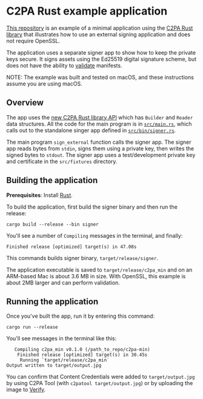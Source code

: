 # C2PA Rust example application

[This repository](https://github.com/contentauth/c2pa-min) is an example of a minimal application using the 
[C2PA Rust library](https://opensource.contentauthenticity.org/docs/rust-sdk/) that illustrates how to use an external 
signing application and does not require OpenSSL.

The application uses a separate signer app to show how to keep the private keys secure.
It signs assets using the Ed25519 digital signature scheme, but does not have the ability to 
[validate](https://opensource.contentauthenticity.org/docs/manifest/manifest-validation) manifests.

NOTE: The example was built and tested on macOS, and these instructions assume you are using macOS. 

## Overview

The app uses the [new C2PA Rust library API](https://opensource.contentauthenticity.org/docs/rust-sdk/#new-api) which has `Builder` and `Reader` data structures. All the code for the main program is in [`src/main.rs`](https://github.com/contentauth/c2pa-min/blob/main/src/main.rs), which calls out to the standalone singer app defined in [`src/bin/signer.rs`](https://github.com/contentauth/c2pa-min/blob/main/src/bin/signer.rs). 

The main program `sign_external` function calls the signer app. The signer app reads bytes from `stdin`, signs them using a private key, then  writes the signed bytes to `stdout`. The signer app uses a test/development private key and certificate in the `src/fixtures` directory.

## Building the application

**Prerequisites**: Install [Rust](https://www.rust-lang.org/tools/install).

To build the application, first build the signer binary and then run the release:

```
cargo build --release --bin signer
```

You'll see a number of `Compiling` messages in the terminal, and finally:
```
Finished release [optimized] target(s) in 47.08s
```

This commands builds signer binary, `target/release/signer`.  

The application executable is saved to `target/release/c2pa_min` and on an ARM-based Mac is about 3.6 MB in size. With OpenSSL, this example is about 2MB larger and can perform validation.

## Running the application

Once you've built the app, run it by entering this command:

```
cargo run --release
```

You'll see messages in the terminal like this:
```
   Compiling c2pa_min v0.1.0 (/path_to_repo/c2pa-min)
    Finished release [optimized] target(s) in 30.45s
     Running `target/release/c2pa_min`
Output written to target/output.jpg
```

You can confirm that Content Credentials were added to `target/output.jpg` by using C2PA Tool (with `c2patool target/output.jpg`) or by uploading the image to [Verify](https://contentcredentials.org/verify).







